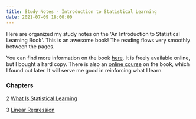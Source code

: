 ```yaml
---
title: Study Notes - Introduction to Statistical Learning
date: 2021-07-09 18:00:00
---
```


Here are organized my study notes on the 'An Introduction to Statistical Learning Book'.
This is an awesome book! The reading flows very smoothly between the pages.

You can find more information on the book [here](https://www.statlearning.com/). It is freely available online, but I bought a hard copy.
There is also an [online course](https://www.statlearning.com/online-course) on the book, which I found out later.
It will serve me good in reinforcing what I learn.

### Chapters

2 [What Is Statistical Learning](../study_notes/statistical-learning-2-1)

3 [Linear Regression](../study_notes/statistical-learning-3)
